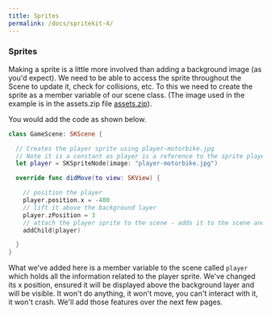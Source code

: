 ```yaml
---
title: Sprites
permalink: /docs/spritekit-4/
---
```


### Sprites

Making a sprite is a little more involved than adding a background image (as you'd expect). We need to be able to access the sprite throughout the Scene to update it, check for collisions, etc. To this we need to create the sprite as a member variable of our scene class. (The image used in the example is in the assets.zip file [assets.zip](https://moodle.yorksj.ac.uk/mod/resource/view.php?id=1169361)).  

You would add the code as shown below.  

```swift
class GameScene: SKScene {

  // Creates the player sprite using player-motorbike.jpg
  // Note it is a constant as player is a reference to the sprite player will not change but the contents of the sprite will
  let player = SKSpriteNode(image: "player-motorbike.jpg")

  override func didMove(to view: SKView) {

    // position the player
    player.position.x = -400
    // lift it above the background layer
    player.zPosition = 3
    // attach the player sprite to the scene - adds it to the scene and displays it
    addChild(player)

  }
}
```

What we've added here is a member variable to the scene called `player` which holds all the information related to the player sprite. We've changed its x position, ensured it will be displayed above the background layer and will be visible. It won't do anything, it won't move, you can't interact with it, it won't crash. We'll add those features over the next few pages.  


